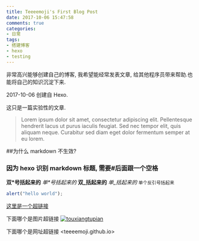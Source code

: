 ```yaml
---
title: Teeeemoji's First Blog Post
date: 2017-10-06 15:47:58
comments: true
categories:
- 日常
tags:
- 搭建博客
- hexo
- testing
---
```


非常高兴能够创建自己的博客, 我希望能经常发表文章, 给其他程序员带来帮助.也能将自己的知识沉淀下来.

2017-10-06 创建自 Hexo.

<!-- more -->
这只是一篇实验性的文章.

>Lorem ipsum dolor sit amet, consectetur adipiscing elit. Pellentesque hendrerit lacus ut purus iaculis feugiat. Sed nec tempor elit, quis aliquam neque. Curabitur sed diam eget dolor fermentum semper at eu lorem.

##为什么 markdown 不生效?
### 因为 hexo 识别 markdown 标题, 需要#后面跟一个空格

**双*号括起来的** 
*单\*号括起来的*
__双_括起来的__
_单\_括起来的_
` 单个反引号括起来 `

```javascript _.compat http://teeeemoji.xyz teeeemoji.xyz
alert("hello world");
```
[这里是一个超链接][tc]

下面哪个是图片超链接
[![touxiangtupian][touxiang]][tc]

下面哪个是网址超链接
<teeeemoji.github.io>



[tc]: http://teeeemoji.xyz "teeemoji's website"
[touxiang]: https://s.gravatar.com/avatar/7c5a002366e136a8413c7845f98398ad?size=100&default=retro "touxiang"


